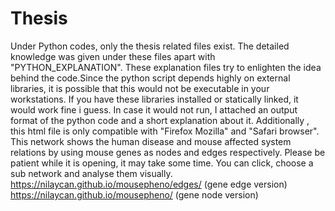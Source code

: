 # Thesis
Under Python codes, only the thesis related files exist. The detailed knowledge was given under these files apart with "PYTHON_EXPLANATION". These explanation files try to enlighten the idea behind the code.Since the python script depends highly on external libraries, it is possible that this would not be executable in your workstations. If you have these libraries installed or statically linked, it would work fine i guess. In case it would not run, I attached an output format of the python code and a short explanation about it. 
Additionally , this html file is only compatible with "Firefox Mozilla" and "Safari browser". 
This network shows the human disease and mouse affected system relations by using mouse genes as nodes and edges respectively. 
Please be patient while it is opening, it may take some time. 
You can click, choose a sub network and analyse them visually. 
https://nilaycan.github.io/mousepheno/edges/ (gene edge version)
https://nilaycan.github.io/mousepheno/ (gene node version)
